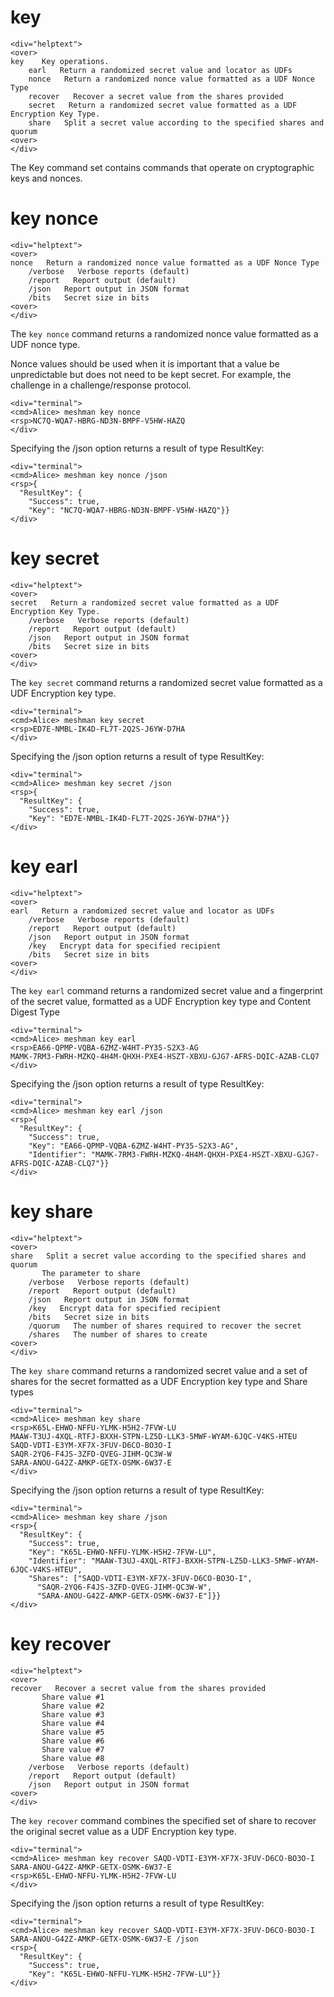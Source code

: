 
# key

~~~~
<div="helptext">
<over>
key    Key operations.
    earl   Return a randomized secret value and locator as UDFs
    nonce   Return a randomized nonce value formatted as a UDF Nonce Type
    recover   Recover a secret value from the shares provided
    secret   Return a randomized secret value formatted as a UDF Encryption Key Type.
    share   Split a secret value according to the specified shares and quorum
<over>
</div>
~~~~

The Key command set contains commands that operate on cryptographic keys and
nonces.


# key nonce

~~~~
<div="helptext">
<over>
nonce   Return a randomized nonce value formatted as a UDF Nonce Type
    /verbose   Verbose reports (default)
    /report   Report output (default)
    /json   Report output in JSON format
    /bits   Secret size in bits
<over>
</div>
~~~~


The `key nonce` command returns a randomized nonce value formatted as a UDF nonce type.

Nonce values should be used when it is important that a value be unpredictable but 
does not need to be kept secret. For example, the challenge in a challenge/response
protocol.


~~~~
<div="terminal">
<cmd>Alice> meshman key nonce
<rsp>NC7Q-WQA7-HBRG-ND3N-BMPF-V5HW-HAZQ
</div>
~~~~

Specifying the /json option returns a result of type ResultKey:

~~~~
<div="terminal">
<cmd>Alice> meshman key nonce /json
<rsp>{
  "ResultKey": {
    "Success": true,
    "Key": "NC7Q-WQA7-HBRG-ND3N-BMPF-V5HW-HAZQ"}}
</div>
~~~~


# key secret

~~~~
<div="helptext">
<over>
secret   Return a randomized secret value formatted as a UDF Encryption Key Type.
    /verbose   Verbose reports (default)
    /report   Report output (default)
    /json   Report output in JSON format
    /bits   Secret size in bits
<over>
</div>
~~~~

The `key secret` command returns a randomized secret value formatted as a UDF Encryption 
key type.


~~~~
<div="terminal">
<cmd>Alice> meshman key secret
<rsp>ED7E-NMBL-IK4D-FL7T-2Q2S-J6YW-D7HA
</div>
~~~~

Specifying the /json option returns a result of type ResultKey:

~~~~
<div="terminal">
<cmd>Alice> meshman key secret /json
<rsp>{
  "ResultKey": {
    "Success": true,
    "Key": "ED7E-NMBL-IK4D-FL7T-2Q2S-J6YW-D7HA"}}
</div>
~~~~



# key earl

~~~~
<div="helptext">
<over>
earl   Return a randomized secret value and locator as UDFs
    /verbose   Verbose reports (default)
    /report   Report output (default)
    /json   Report output in JSON format
    /key   Encrypt data for specified recipient
    /bits   Secret size in bits
<over>
</div>
~~~~

The `key earl` command returns a randomized secret value and a fingerprint of the secret 
value, formatted as a UDF Encryption key type and Content Digest Type


~~~~
<div="terminal">
<cmd>Alice> meshman key earl
<rsp>EA66-QPMP-VQBA-6ZMZ-W4HT-PY35-S2X3-AG
MAMK-7RM3-FWRH-MZKQ-4H4M-QHXH-PXE4-HSZT-XBXU-GJG7-AFRS-DQIC-AZAB-CLQ7
</div>
~~~~

Specifying the /json option returns a result of type ResultKey:

~~~~
<div="terminal">
<cmd>Alice> meshman key earl /json
<rsp>{
  "ResultKey": {
    "Success": true,
    "Key": "EA66-QPMP-VQBA-6ZMZ-W4HT-PY35-S2X3-AG",
    "Identifier": "MAMK-7RM3-FWRH-MZKQ-4H4M-QHXH-PXE4-HSZT-XBXU-GJG7-AFRS-DQIC-AZAB-CLQ7"}}
</div>
~~~~


# key share

~~~~
<div="helptext">
<over>
share   Split a secret value according to the specified shares and quorum
       The parameter to share
    /verbose   Verbose reports (default)
    /report   Report output (default)
    /json   Report output in JSON format
    /key   Encrypt data for specified recipient
    /bits   Secret size in bits
    /quorum   The number of shares required to recover the secret
    /shares   The number of shares to create
<over>
</div>
~~~~

The `key share` command returns a randomized secret value and a set of shares for the secret
formatted as a UDF Encryption key type and Share types


~~~~
<div="terminal">
<cmd>Alice> meshman key share
<rsp>K65L-EHWO-NFFU-YLMK-H5H2-7FVW-LU
MAAW-T3UJ-4XQL-RTFJ-BXXH-STPN-LZ5D-LLK3-5MWF-WYAM-6JQC-V4KS-HTEU
SAQD-VDTI-E3YM-XF7X-3FUV-D6CO-BO3O-I
SAQR-2YQ6-F4JS-3ZFD-QVEG-JIHM-QC3W-W
SARA-ANOU-G42Z-AMKP-GETX-OSMK-6W37-E
</div>
~~~~

Specifying the /json option returns a result of type ResultKey:

~~~~
<div="terminal">
<cmd>Alice> meshman key share /json
<rsp>{
  "ResultKey": {
    "Success": true,
    "Key": "K65L-EHWO-NFFU-YLMK-H5H2-7FVW-LU",
    "Identifier": "MAAW-T3UJ-4XQL-RTFJ-BXXH-STPN-LZ5D-LLK3-5MWF-WYAM-6JQC-V4KS-HTEU",
    "Shares": ["SAQD-VDTI-E3YM-XF7X-3FUV-D6CO-BO3O-I",
      "SAQR-2YQ6-F4JS-3ZFD-QVEG-JIHM-QC3W-W",
      "SARA-ANOU-G42Z-AMKP-GETX-OSMK-6W37-E"]}}
</div>
~~~~



# key recover

~~~~
<div="helptext">
<over>
recover   Recover a secret value from the shares provided
       Share value #1
       Share value #2
       Share value #3
       Share value #4
       Share value #5
       Share value #6
       Share value #7
       Share value #8
    /verbose   Verbose reports (default)
    /report   Report output (default)
    /json   Report output in JSON format
<over>
</div>
~~~~

The `key recover` command combines the specified set of share to recover the original secret 
value as a UDF Encryption key type.


~~~~
<div="terminal">
<cmd>Alice> meshman key recover SAQD-VDTI-E3YM-XF7X-3FUV-D6CO-BO3O-I SARA-ANOU-G42Z-AMKP-GETX-OSMK-6W37-E
<rsp>K65L-EHWO-NFFU-YLMK-H5H2-7FVW-LU
</div>
~~~~

Specifying the /json option returns a result of type ResultKey:

~~~~
<div="terminal">
<cmd>Alice> meshman key recover SAQD-VDTI-E3YM-XF7X-3FUV-D6CO-BO3O-I SARA-ANOU-G42Z-AMKP-GETX-OSMK-6W37-E /json
<rsp>{
  "ResultKey": {
    "Success": true,
    "Key": "K65L-EHWO-NFFU-YLMK-H5H2-7FVW-LU"}}
</div>
~~~~



